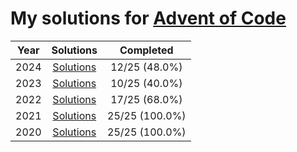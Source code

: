 # My solutions for [Advent of Code](https://adventofcode.com)

| Year | Solutions | Completed |
|:---:|:---:|:---:|
| 2024 | [Solutions](./2024) | 12/25 (48.0%) |
| 2023 | [Solutions](./2023) | 10/25 (40.0%) |
| 2022 | [Solutions](./2022) | 17/25 (68.0%) |
| 2021 | [Solutions](./2021) | 25/25 (100.0%) |
| 2020 | [Solutions](./2020) | 25/25 (100.0%) |